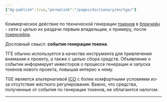 ```yaml
---
{"dg-publish":true,"permalink":"/pages/dictionary/en/tge/"}
---
```



Коммерческое действие по технической генерации [токенов](https://hackmd.io/4QJ8XNawRIKHnEGuFRQgRg) в [блокчейн](https://hackmd.io/IzACXndyQ2mXFL98xANIZQ) - сети с целью их раздачи первым владельцам, к примеру, после [токенсейла](https://hackmd.io/4QJ8XNawRIKHnEGuFRQgRg).

Дословный смысл: **событие генерации токена**.

ТГЕ обычно используется в качестве инструмента для привлечения внимания к проекту, а также с целью сбора средств. Объявление о событии информирует инвесторов о процессе генерации и запуска токенов нового проекта, повышая интерес к нему.

TGE является альтернативой [ICO](https://hackmd.io/wY8fl9mgTB2Af84GyVIfzQ) с более комфортными условиями из-за отсутствия жёсткого регулирования. Важно, что средства, полученные от события по генерации токенов, не облагаются налогом.

---

